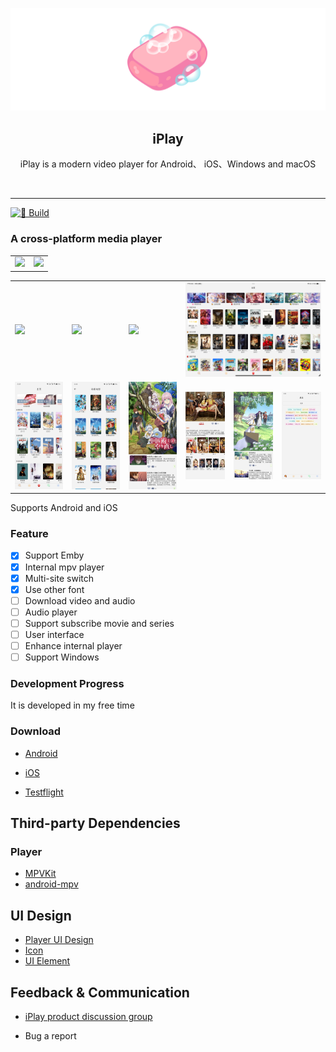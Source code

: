 <p align="center">
   <img src="doc/image/AppIcon.png" />
</p>
<h2 align="center">iPlay</h2>
<p align="center">iPlay is a modern video player for Android、 iOS、Windows and macOS</p>
<br />

---

[![🌸 Build](https://github.com/ourfor/iPlayClient/actions/workflows/develop.yml/badge.svg?branch=main)](https://github.com/ourfor/iPlayClient/actions/workflows/develop.yml)

### A cross-platform media player

<table>
<tr>
   <td><img src="./doc/image/20240321_225330.png" /></td>
   <td><img src="./doc/image/Screen-20240425@2x5.png" /></td>
</tr>
</table>

<table>
<tr>
   <td><img src="./doc/image/Screen-20240319@2x1.png" /></td>
   <td><img src="./doc/image/Screen-20240319@2x.png" /></td>
   <td><img src="./doc/image/Screen-20240319@2x2.png" /></td>
   <td colspan="3"><img src="./doc/image/IMG_0130.png" /></td>
</tr>
<tr>
   <td><img src="./doc/image/Screenshot_2024-04-01-15-33-47-550.jpg" /></td>
   <td><img src="./doc/image/Screenshot_2024-04-01-15-34-35-022.jpg" /></td>
   <td><img src="./doc/image/Screenshot_2024-04-01-15-33-17-258.jpg" /></td>
   <td><img src="./doc/image/Screenshot_2024-04-01-15-30-58-457.jpg" /></td>
   <td><img src="./doc/image/Screenshot_2024-04-01-15-32-39-223.jpg" /></td>
   <td><img src="./doc/image/Screenshot_2024-04-01-15-33-54-903.jpg" /></td>
</tr>
</table>

Supports Android and iOS

### Feature

- [x] Support Emby
- [x] Internal mpv player
- [x] Multi-site switch
- [x] Use other font
- [ ] Download video and audio
- [ ] Audio player
- [ ] Support subscribe movie and series
- [ ] User interface
- [ ] Enhance internal player
- [ ] Support Windows

### Development Progress

It is developed in my free time

### Download

- [Android](https://drive.endemy.me/od_bot/build/iPlay/latest/iPlay.apk)
- [iOS](https://drive.endemy.me/od_bot/build/iPlay/latest/iPlay.ipa)

- [Testflight](https://testflight.apple.com/join/73NHMoP6)

## Third-party Dependencies

### Player

- [MPVKit](https://github.com/cxfksword/MPVKit.git)
- [android-mpv](https://github.com/mpv-android/mpv-android)

## UI Design

- [Player UI Design](https://www.figma.com/file/2LMy996hxF2DZ2jB8eU0Fv/Video-Player-For-Web-%26-Mobile-(Community)?type=design&node-id=18-4120&mode=design&t=4xkVhM84OdC0jy9x-0)
- [Icon](https://www.figma.com/file/9Df5CaFUEomVzn20gRpaX3/Radix-Icons?type=design&node-id=0-1&mode=design&t=rpFwTmQyZQhc016k-0)
- [UI Element](https://www.figma.com/file/B5TV95tj8PrCHwsSa3wV0N/Flat-Icon-Set-(Community)?type=design&node-id=2092-13469&mode=design&t=w8YD9Lw37sz019zc-0)

## Feedback & Communication

* [iPlay product discussion group](https://t.me/iPlayClient)

* Bug a report
